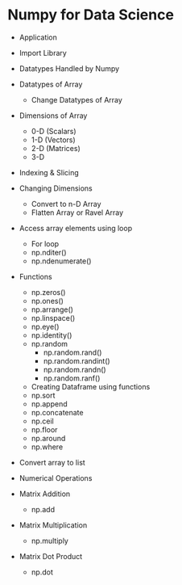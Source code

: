 
# Numpy for Data Science

* Application

* Import Library

* Datatypes Handled by Numpy

* Datatypes of Array
    - Change Datatypes of Array

* Dimensions of Array
    - 0-D (Scalars)
    - 1-D (Vectors)
    - 2-D (Matrices)
    - 3-D

* Indexing & Slicing

* Changing Dimensions
    - Convert to n-D Array
    - Flatten Array or Ravel Array

* Access array elements using loop
    - For loop
    - np.nditer()
    - np.ndenumerate()

* Functions
    - np.zeros()
    - np.ones()
    - np.arrange()
    - np.linspace()
    - np.eye()
    - np.identity()
    - np.random
        - np.random.rand()
        - np.random.randint()
        - np.random.randn()
        - np.random.ranf()
    - Creating Dataframe using functions
    - np.sort
    - np.append
    - np.concatenate
    - np.ceil
    - np.floor
    - np.around
    - np.where

* Convert array to list

* Numerical Operations

* Matrix Addition
    - np.add

* Matrix Multiplication
    - np.multiply

* Matrix Dot Product
    - np.dot
    